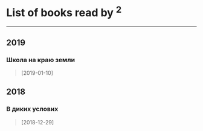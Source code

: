 # List of books read by [](https://www.facebook.com/profile.php?id=2193467767571358)<sup>2</sup>
---

## 2019

### Школа на краю земли
> [2019-01-10] 



## 2018

### В диких услових
> [2018-12-29] 



